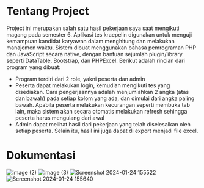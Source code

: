 # Tentang Project

Project ini merupakan salah satu hasil pekerjaan saya saat mengikuti magang pada semester 6. Aplikasi tes kraepelin digunakan untuk menguji kemampuan kandidat karyawan dalam menghitung dan melakukan manajemen waktu. Sistem dibuat menggunakan bahasa pemrograman PHP dan JavaScript secara native, dengan bantuan sejumlah plugin/library seperti DataTable, Bootstrap, dan PHPExcel. Berikut adalah rincian dari program yang dibuat:
- Program terdiri dari 2 role, yakni peserta dan admin
- Peserta dapat melakukan login, kemudian mengikuti tes yang disediakan. Cara pengerjaannya adalah menjumlahkan 2 angka (atas dan bawah) pada setiap kolom yang ada, dan dimulai dari angka paling bawah. Apabila peserta melakukan kecurangan seperti membuka tab lain, maka sistem akan secara otomatis melakukan refresh sehingga peserta harus mengulang dari awal
- Admin dapat melihat hasil dari pekerjaan yang telah diselesaikan oleh setiap peserta. Selain itu, hasil ini juga dapat di export menjadi file excel.

# Dokumentasi
![image (2)](https://github.com/reynardnathanael/kraepelin-app/assets/87845900/e047879c-a955-431c-8a65-e54e48acdfd9)
![image (3)](https://github.com/reynardnathanael/kraepelin-app/assets/87845900/074eb98f-eca5-4f21-887c-e304c9e086f4)
![Screenshot 2024-01-24 155522](https://github.com/reynardnathanael/kraepelin-app/assets/87845900/5257754f-e353-47d3-9580-0d60d8fc97f1)
![Screenshot 2024-01-24 155640](https://github.com/reynardnathanael/kraepelin-app/assets/87845900/0b26eb4d-947c-4b77-bc09-6427854e3451)
